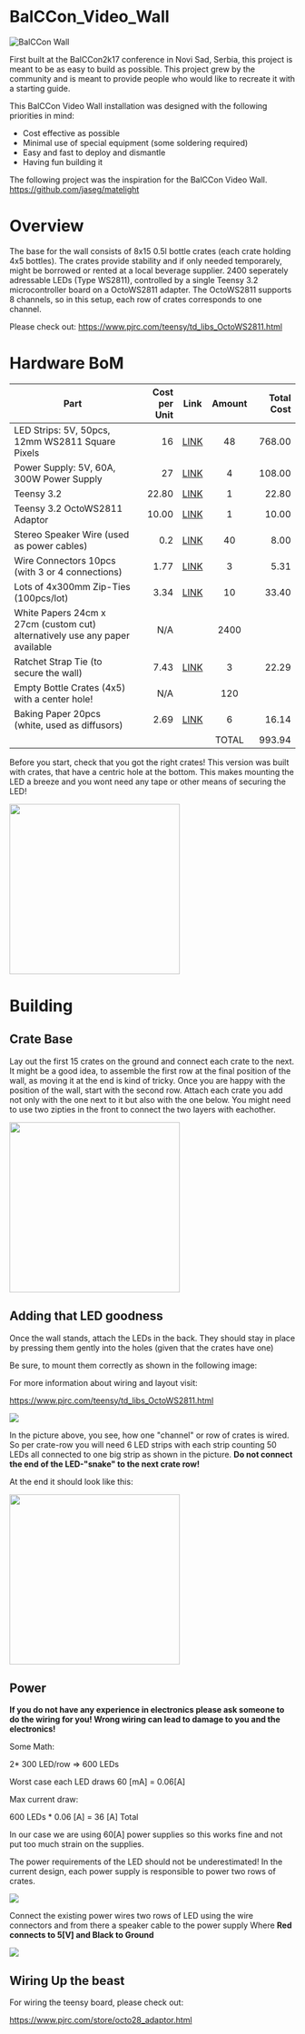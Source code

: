 # BalCCon_Video_Wall

![BalCCon Wall](media/wall_gif.gif)

First built at the BalCCon2k17 conference in Novi Sad, Serbia, this project is meant to be as easy to build as possible.
This project grew by the community and is meant to provide people who would like to recreate it with a starting guide.


This BalCCon Video Wall installation was designed with the following priorities in mind:
- Cost effective as possible
- Minimal use of special equipment (some soldering required)
- Easy and fast to deploy and dismantle
- Having fun building it




The following project was the inspiration for the BalCCon Video Wall.
https://github.com/jaseg/matelight

# Overview

The base for the wall consists of 8x15 0.5l bottle crates (each crate holding 4x5 bottles). The crates provide stability and if only needed temporarely, might be borrowed or rented at a local beverage supplier. 2400 seperately adressable LEDs (Type WS2811), controlled by a single Teensy 3.2 microcontroller board on a OctoWS2811 adapter.
The OctoWS2811 supports 8 channels, so in this setup, each row of crates corresponds to one channel.

Please check out: https://www.pjrc.com/teensy/td_libs_OctoWS2811.html


# Hardware BoM

| Part                                                                          | Cost per Unit | Link | Amount | Total Cost |
|-------------------------------------------------------------------------------|--------------:|:----:|:------:|-----------:|
| LED Strips: 5V, 50pcs, 12mm WS2811 Square Pixels                              |            16 | [LINK](https://www.aliexpress.com/item/32803645847.html?spm=a2g0o.productlist.0.0.441f20e1bwosun&algo_pvid=5711eaf1-4cf0-4df9-9c0d-b2274c4a2ce6&algo_expid=5711eaf1-4cf0-4df9-9c0d-b2274c4a2ce6-0&btsid=1dc6b135-e73a-4c0d-975e-c16f1bc40198&ws_ab_test=searchweb0_0,searchweb201602_8,searchweb201603_60) |   48   |     768.00 |
| Power Supply: 5V, 60A, 300W Power Supply                                      |            27 | [LINK](https://www.banggood.com/AC-110-220V-To-DC-5V-60A-300W-Driver-Switch-Power-Supply-Transformer-For-LED-Strip-Light-p-1094564.html?rmmds=search&cur_warehouse=CN) |    4   |     108.00 |
| Teensy 3.2                                                                    |         22.80 | [LINK](https://www.pjrc.com/store/teensy32_pins.html) |    1   |      22.80 |
| Teensy 3.2 OctoWS2811 Adaptor                                                 |         10.00 | [LINK](https://www.pjrc.com/store/octo28_adaptor.html) |    1   |      10.00 |
| Stereo Speaker Wire (used as power cables)                                    |           0.2 | [LINK]() |   40   |       8.00 |
| Wire Connectors 10pcs  (with 3 or 4 connections)                              |          1.77 | [LINK](https://www.aliexpress.com/item/32875751312.html?spm=a2g0s.8937460.0.0.62c62e0eZ1zAF1) |    3   |       5.31 |
| Lots of 4x300mm Zip-Ties (100pcs/lot)                                           |          3.34 | [LINK](https://www.aliexpress.com/item/33046656080.html?spm=a2g0o.productlist.0.0.457711abtB9bWJ&algo_pvid=d6c8c6b9-2f94-4266-99e1-77a1d78349ad&algo_expid=d6c8c6b9-2f94-4266-99e1-77a1d78349ad-6&btsid=723c11c6-0c6e-4ee4-8d97-53ee8c822230&ws_ab_test=searchweb0_0,searchweb201602_8,searchweb201603_60) |   10   |      33.40 |
| White Papers 24cm x 27cm (custom cut)  alternatively use any paper available  |           N/A |      |  2400  |            |
| Ratchet Strap Tie (to secure the wall)                                        |          7.43 | [LINK](https://www.aliexpress.com/item/33047604146.html?spm=a2g0o.productlist.0.0.1c057175My65AY&algo_pvid=0357540a-9835-4c6c-a21b-befc95663585&algo_expid=0357540a-9835-4c6c-a21b-befc95663585-1&btsid=2904f696-ae21-451b-8135-08546c64ef44&ws_ab_test=searchweb0_0,searchweb201602_8,searchweb201603_60) |    3   |      22.29 |
| Empty Bottle Crates (4x5) with a center hole!                                 |           N/A |      |   120  |            |
| Baking Paper 20pcs (white, used as diffusors)                                 |          2.69 | [LINK](https://www.aliexpress.com/item/32965656584.html?spm=a2g0s.8937460.0.0.62c62e0eZ1zAF1) |    6   |      16.14 |
|                                                                               |               |      |  TOTAL |     993.94 |

Before you start, check that you got the right crates! This version was built with crates, that have a centric hole at the bottom. This makes mounting the LED a breeze and you wont need any tape or other means of securing the LED! 

<img src="media/crate_bottom.jpg" width="300"> 

# Building



## Crate Base

Lay out the first 15 crates on the ground and connect each crate to the next. It might be a good idea, to assemble the first row at the final position of the wall, as moving it at the end is kind of tricky.
Once you are happy with the position of the wall, start with the second row. Attach each crate you add not only with the one next to it but also with the one below. 
You might need to use two zipties in the front to connect the two layers with eachother.


<img src="media/wall_zipties.jpg" width="300"> 



## Adding that LED goodness

Once the wall stands, attach the LEDs in the back. They should stay in place by pressing them gently into the holes (given that the crates have one) 

Be sure, to mount them correctly as shown in the following image:

For more information about wiring and layout visit:

https://www.pjrc.com/teensy/td_libs_OctoWS2811.html


<img src="media/LED_layout.jpg"> 


In the picture above, you see, how one "channel" or row of crates is wired. So per crate-row you will need 6 LED strips with each strip counting 50 LEDs all connected to one big strip as shown in the picture.
**Do not connect the end of the LED-"snake" to the next crate row!**


At the end it should look like this:

<img src="media/led_rows.jpg" width="300"> 

## Power

**If you do not have any experience in electronics please ask someone to do the wiring for you! 
Wrong wiring can lead to damage to you and the electronics!** 

Some Math:

2* 300 LED/row => 600 LEDs 

Worst case each LED draws 60 [mA] = 0.06[A]

Max current draw:

600 LEDs * 0.06 [A] = 36 [A] Total

In our case we are using 60[A] power supplies so this works fine and not put too much strain on the supplies.

The power requirements of the LED should not be underestimated! 
In the current design, each power supply is responsible to power two rows of crates. 

<img src="media/power_groups.jpg"> 

Connect the existing power wires two rows of LED using the wire connectors and from there a speaker cable to the power supply
Where **Red connects to 5[V] and Black to Ground**

<img src="media/power_group_wiring.jpg"> 

## Wiring Up the beast

For wiring the teensy board, please check out:

https://www.pjrc.com/store/octo28_adaptor.html




